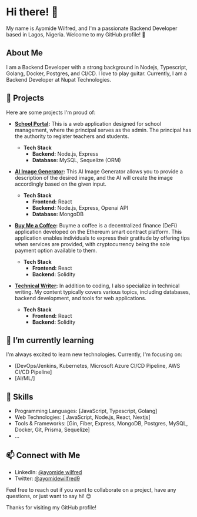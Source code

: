 # Hi there! 👋

My name is Ayomide Wilfred, and I'm a passionate Backend Developer based in Lagos, Nigeria. Welcome to my GitHub profile! 🚀

## About Me

I am a Backend Developer with a strong background in Nodejs, Typescript, Golang, Docker, Postgres, and CI/CD. I love to play guitar. Currently, I am a Backend Developer at Nupat Technologies.

## 🚀 Projects

Here are some projects I'm proud of:

- **[School Portal](http://pisonitsha.com):** This is a web application designed for school management, where the principal serves as the admin. The principal has the authority to register teachers and students.
  - **Tech Stack**
    - **Backend:** Node.js, Express
    - **Database:** MySQL, Sequelize (ORM)

- **[AI Image Generator](https://openai-frontend-lemon.vercel.app):** This AI Image Generator allows you to provide a description of the desired image, and the AI will create the image accordingly based on the given input.
  - **Tech Stack**
    - **Frontend:** React
    - **Backend:** Node.js, Express, Openai API
    - **Database:** MongoDB

- **[Buy Me a Coffee]( https://buymeacoffee-website.ayomidewilfred.repl.co/):** Buyme a coffee is a decentralized finance (DeFi) application developed on the Ethereum smart contract platform. This application enables individuals to express their gratitude by offering tips when services are provided, with cryptocurrency being the sole payment option available to them.
  - **Tech Stack**
    - **Frontend:** React
    - **Backend:** Solidity

- **[Technical Writer](https://wilfred9.hashnode.dev/):** In addition to coding, I also specialize in technical writing. My content typically covers various topics, including databases, backend development, and tools for web applications.
  - **Tech Stack**
    - **Frontend:** React
    - **Backend:** Solidity

## 🌱 I’m currently learning

I'm always excited to learn new technologies. Currently, I'm focusing on:

- [DevOps/Jenkins, Kubernetes, Microsoft Azure CI/CD Pipeline, AWS CI/CD Pipeline]
- [AI/ML/]

## 🔧 Skills

- Programming Languages: [JavaScript, Typescript, Golang]
- Web Technologies: [ JavaScript, Node.js, React, Nextjs]
- Tools & Frameworks: [Gin, Fiber, Express, MongoDB, Postgres, MySQL, Docker, Git, Prisma, Sequelize]
- ...

## 📫 Connect with Me

- LinkedIn: [@ayomide wilfred](https://www.linkedin.com/in/ayomide-wilfred-95083a104/)
- Twitter: [@ayomidewilfred9](https://twitter.com/AyomideWilfred9)

Feel free to reach out if you want to collaborate on a project, have any questions, or just want to say hi! 😊

Thanks for visiting my GitHub profile!
